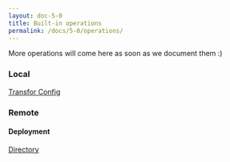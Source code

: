 ```yaml
---
layout: doc-5-0
title: Built-in operations
permalink: /docs/5-0/operations/
---
```


More operations will come here as soon as we document them :)

### Local

[Transfor Config](/docs/5-0/operations/local/transform-config)

### Remote

#### Deployment

[Directory](/docs/5-0/operations/remote/deployment/directory)

